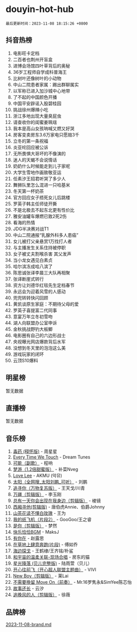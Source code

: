# douyin-hot-hub

`最后更新时间：2023-11-08 18:15:26 +0800`

## 抖音热榜

1. 电影旺卡定档
1. 二百者也荆州开盲盒
1. 进博会场馆四叶草背后的奥秘
1. 36岁工程师自学成科普海王
1. 比树叶还像树叶的小动物
1. 中山二院患者家属：踢出群聊属实
1. 以军称已进入加沙城中心地带
1. 了不起的中国颜色开播
1. 中国平安辟谣入股碧桂园
1. 挑战徐州爆辣小吃
1. 浙江多地出现大量臭屁虫
1. 请查收你的闺蜜姜珮瑶
1. 我本是高山女孩呐喊又燃又好哭
1. 房客变卖房东3.6万家电只愿赔3千
1. 立冬的第一条祝福
1. 炎亚纶回应被公诉
1. 无所畏惧大哥坏的不像演的
1. 迷人的天蝎不会说情话
1. 奶奶什么时候能走到儿子家呢
1. 大学生雪地作画致敬亚运
1. 任素汐王招君听哭了多少人
1. 舞狮队里怎么混进一只哈基米
1. 冬天第一杯奶茶
1. 官方回应女子捂死女儿后跳楼
1. 罗英子韩主任师徒开撕
1. 不是北极去不起东北更有性价比
1. 雅安油罐车爆燃已致2死2伤
1. 看海的热情
1. JDG半决赛对战T1
1. 中山二院通报“乳腺外科多人患癌”
1. 女儿被打父亲悬赏1万找打人者
1. 与主播发生关系住持被停职
1. 女子被丈夫割喉杀害 其父发声
1. 当小龙女遇见白素贞
1. 哈尔滨冻成哈八滨了
1. 陈思诚张译李晨三大队再相聚
1. 张译断崖式转行
1. 资方让刘德华红毯先生定档春节
1. 永远会为迎着风雪的人感动
1. 兜兜转转快闪回顾
1. 黄凯谈原生家庭：不期待父母的爱
1. 罗英子喜提富二代同事
1. 意宴万年立冬初雪吻
1. 湖人向联盟办公室申诉
1. 金秋挑战野钓大板鲫
1. 电影圈有自己的六边形战士
1. 央视曝光网店爆款背后水军
1. 没想到冬天里的泡泡这么美
1. 游戏玩家的闭环
1. 云顶S10爆料

## 明星榜

暂无数据

## 直播榜

暂无数据

## 音乐榜

1. [毒药 (释怀版)](https://sf3-cdn-tos.douyinstatic.com/obj/tos-cn-ve-2774/oYILMEAzspdZBIzy4frJNB8ZHPHWAhiwowd4Ad) - 周星星
1. [Every Time We Touch](https://sf3-cdn-tos.douyinstatic.com/obj/tos-cn-ve-2774/ogN6lUKQeBBfEVhIOMikG1CcJjugxk1tztZyhP) - Dream Tunes
1. [可能（副歌）](https://sf6-cdn-tos.douyinstatic.com/obj/tos-cn-ve-2774/cde1731888894259b333569393c2fb51) - 程响
1. [梦游（1.2倍甜蜜版）](https://sf6-cdn-tos.douyinstatic.com/obj/tos-cn-ve-2774/o4gyAUm8hwufoEABmwVIiQtHsFuGzAEEWtNMzo) - 补菜Nveg
1. [Love Lee](https://sf6-cdn-tos.douyinstatic.com/obj/tos-cn-ve-2774/o05GbkJGbCBTdDnMtB0fwOYgkeZp23vrWQDQBS) - AKMU (악뮤)
1. [太阳（全网搜_太阳刘鹏_可听）](https://sf6-cdn-tos.douyinstatic.com/obj/tos-cn-ve-2774/ogWbyIQnlBFImVbeDocRdCIYtBHlbJXgfZMvgz) - 刘鹏
1. [追寻你（万物复苏版）](https://sf3-cdn-tos.douyinstatic.com/obj/tos-cn-ve-2774/oYeAZJsbjIDit9APmBg8u6uDUQnHmoCf3gbo74) - 王天戈/川青
1. [万疆（剪辑版）](https://sf6-cdn-tos.douyinstatic.com/obj/tos-cn-ve-2774/ooG7oVgFlDTelKCjCsTTobQvbdtj1BBQXnfZd8) - 李玉刚
1. [总有一天你会出现在我身边（剪辑版）](https://sf3-cdn-tos.douyinstatic.com/obj/tos-cn-ve-2774/oMLsHwhWW7CYoAhoWB9EXUQIzNBsfAJxpAoxCU) - 棱镜
1. [西厢寻他(剪辑版)](https://sf6-cdn-tos.douyinstatic.com/obj/tos-cn-ve-2774/oUsAVfAQKlRNxEv5qxvIB8o5qmIWUcXbzJKJhw) - 唐伯虎Annie、伯爵Johnny
1. [山茶花读不懂白玫瑰](https://sf3-cdn-tos.douyinstatic.com/obj/tos-cn-ve-2774/osfn8B7DktrRHEPJgPCfDbw7QDQEkwC16BxZg9) - 王为
1. [我的纸飞机（片段2）](https://sf6-cdn-tos.douyinstatic.com/obj/tos-cn-ve-2774/oM2ZrKcg2CD5AeRB2gkeXOFB1IxAGJdZPazYHf) - GooGoo/王之睿
1. [是你（剪辑版）](https://sf3-cdn-tos.douyinstatic.com/obj/tos-cn-ve-2774/46019dae783c4c969944217fe1cfafc4) - 梦然
1. [快乐恰恰BGM](https://sf6-cdn-tos.douyinstatic.com/obj/tos-cn-ve-2774/07b173ca7d2f40f3ba0b97ac7fa3a44a) - MaksJ
1. [有你在](https://sf6-cdn-tos.douyinstatic.com/obj/tos-cn-ve-2774/o8zImmNsI8B0yfAW5FKAB1oBhkMAlIrwsZEi1V) - 赵露思
1. [在草地上肆意奔跑(片段)](https://sf6-cdn-tos.douyinstatic.com/obj/tos-cn-ve-2774/8831d494742f45dabdfa8adb8b817259) - 傅如乔
1. [海边探戈](https://sf6-cdn-tos.douyinstatic.com/obj/tos-cn-ve-2774/os9gE0VQCGqt6VQkZDyBBYvfSDY0QFe3vVmubn) - 王鹤棣/王齐铭/朴鲨
1. [和宇宙的温柔关联-现场合唱](https://sf6-cdn-tos.douyinstatic.com/obj/tos-cn-ve-2774/o0hONGDYQBgk0e5bqDeQOonVmncA6tC2nBwZLT) - 房东的猫
1. [星光降落 (贝儿完整版)](https://sf3-cdn-tos.douyinstatic.com/obj/tos-cn-ve-2774/okwB9hAwyAtsFFkFBzAX1hOOfQuIoMNs0W2Mwr) - 陆雨萱（贝儿）
1. [开心往前飞（开心超人联盟主题曲）](https://sf6-cdn-tos.douyinstatic.com/obj/tos-cn-ve-2774/9d8fb7c82cf1421fb93a9fe925275e0a) - VIVI
1. [New Boy（剪辑版）](https://sf3-cdn-tos.douyinstatic.com/obj/tos-cn-ve-2774/oAozkaGFcPxBerw7nBQfYf8z6CgCZAblDka2cl) - 莱Lai
1. [不需要挽留 Move On（前奏）](https://sf3-cdn-tos.douyinstatic.com/obj/tos-cn-ve-2774/ooCBhgCCkF4nExzQL9WZSUbitfA8IsDkgQIYhe) - Mr.16罗隽永&SimYee陈芯怡
1. [故事还长](https://sf6-cdn-tos.douyinstatic.com/obj/tos-cn-ve-2774/30a26758c8594f0ab81ac675c33ee2c5) - 云汐
1. [追晚风的人（剪辑版）](https://sf6-cdn-tos.douyinstatic.com/obj/tos-cn-ve-2774/560835060af84ac29cd5c12e2a98f7eb) - 徐薇

## 品牌榜

[2023-11-08-brand.md](2023-11-08-brand.md)
